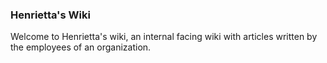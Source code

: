 ### Henrietta's Wiki

Welcome to Henrietta's wiki, an internal facing wiki with articles written by the employees of an organization.
